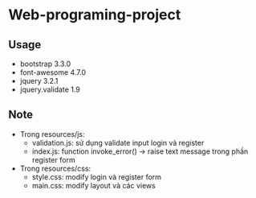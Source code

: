 # Web-programing-project

## Usage 

- bootstrap 3.3.0
- font-awesome 4.7.0
- jquery 3.2.1
- jquery.validate 1.9

## Note

- Trong resources/js: 
  - validation.js: sử dụng validate input login và register
  - index.js: function invoke_error() -> raise text message trong phần register form
- Trong resources/css:
  - style.css: modify login và register form
  - main.css: modify layout và các views
